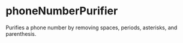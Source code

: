 # phoneNumberPurifier
Purifies a phone number by removing spaces, periods, asterisks, and parenthesis.
